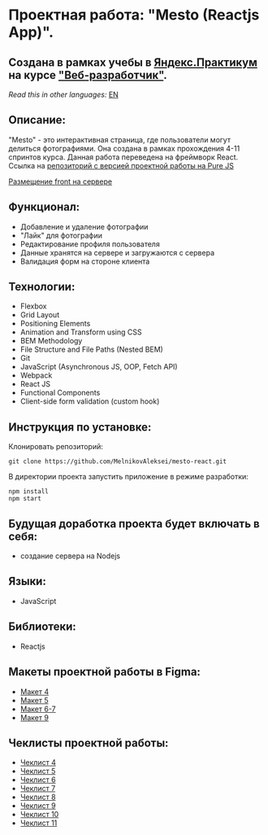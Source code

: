 # Проектная работа: "Mesto (Reactjs App)".

## Создана в рамках учебы в [Яндекс.Практикум](https://praktikum.yandex.ru/) на курсе ["Веб-разработчик"](https://praktikum.yandex.ru/web/).

*Read this in other languages:* [EN](https://github.com/MelnikovAleksei/mesto-react/blob/master/README.EN.md)

## Описание:

"Mesto" - это интерактивная страница, где пользователи могут делиться фотографиями. Она создана в рамках прохождения 4-11 спринтов курса. Данная работа переведена на фреймворк React. Ссылка на [репозиторий с версией проектной работы на Pure JS](https://github.com/MelnikovAleksei/mesto)

[Размещение front на сервере](https://melnikov.students.nomoredomains.icu/)

## Функционал:

* Добавление и удаление фотографии
* "Лайк" для фотографии
* Редактирование профиля пользователя
* Данные хранятся на сервере и загружаются с сервера
* Валидация форм на стороне клиента

## Технологии:

* Flexbox
* Grid Layout
* Positioning Elements
* Animation and Transform using CSS
* BEM Methodology
* File Structure and File Paths (Nested BEM)
* Git
* JavaScript (Asynchronous JS, OOP, Fetch API)
* Webpack
* React JS
* Functional Components
* Client-side form validation (custom hook)

## Инструкция по установке:

Клонировать репозиторий:

`
git clone https://github.com/MelnikovAleksei/mesto-react.git
`

В директории проекта запустить приложение в режиме разработки:

```
npm install
npm start
```

## Будущая доработка проекта будет включать в себя:

* создание сервера на Nodejs

## Языки:

* JavaScript

## Библиотеки:

* Reactjs

## Макеты проектной работы в Figma:

* [Макет 4](https://www.figma.com/file/SLGf16iUspCIjC05qUi1dk/YP-project-4-mesto)
* [Макет 5](https://www.figma.com/file/n0Ho0JWLOCYiVkrboLTVJo/sprint-5-mesto)
* [Макет 6-7](https://www.figma.com/file/qk3Axq4MZryPzGFfCnUnrP/sprint-6-mesto)
* [Макет 9](https://www.figma.com/file/hhhIavVTeuilfPPZ6sbifl/JavaScript.-Sprint-9)

## Чеклисты проектной работы:

* [Чеклист 4](https://code.s3.yandex.net/web-developer/checklists/new-program/checklist-4/index.html)
* [Чеклист 5](https://code.s3.yandex.net/web-developer/checklists/new-program/checklist-5/index.html)
* [Чеклист 6](https://code.s3.yandex.net/web-developer/checklists/new-program/checklist-6/index.html)
* [Чеклист 7](https://code.s3.yandex.net/web-developer/checklists/new-program/checklist-7/index.html)
* [Чеклист 8](https://code.s3.yandex.net/web-developer/checklists/new-program/checklist-8/index.html)
* [Чеклист 9](https://code.s3.yandex.net/web-developer/checklists/new-program/checklist-9/index.html)
* [Чеклист 10](https://code.s3.yandex.net/web-developer/checklists/new-program/checklist-10/index.html)
* [Чеклист 11](https://code.s3.yandex.net/web-developer/checklists/new-program/checklist-11/index.html)
